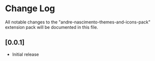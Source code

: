 # Change Log

All notable changes to the "andre-nascimento-themes-and-icons-pack" extension pack will be documented in this file.


## [0.0.1]

- Initial release
